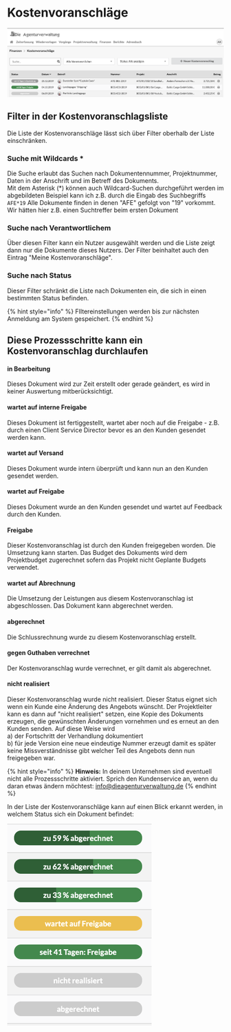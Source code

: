 # Kostenvoranschläge

![](../../.gitbook/assets/bildschirmfoto-2020-03-07-um-14.19.58.png)

## Filter in der Kostenvoranschlagsliste

Die Liste der Kostenvoranschläge lässt sich über Filter oberhalb der Liste einschränken.

### Suche mit Wildcards \*

Die Suche erlaubt das Suchen nach Dokumentennummer, Projektnummer, Daten in der Anschrift und im Betreff des Dokuments.  
Mit dem Asterisk \(\*\) können auch Wildcard-Suchen durchgeführt werden im abgebildeten Beispiel kann ich z.B. durch die Eingab des Suchbegriffs `AFE*19`  Alle Dokumente finden in denen "AFE" gefolgt von "19" vorkommt. Wir hätten hier z.B. einen Suchtreffer beim ersten Dokument

### Suche nach Verantwortlichem

Über diesen Filter kann ein Nutzer ausgewählt werden und die Liste zeigt dann nur die Dokumente dieses Nutzers. Der Filter beinhaltet auch den Eintrag "Meine Kostenvoranschläge".

### **Suche nach Status**

Dieser Filter schränkt die Liste nach Dokumenten ein, die sich in einen bestimmten Status befinden.

{% hint style="info" %}
FIltereinstellungen werden bis zur nächsten Anmeldung am System gespeichert.
{% endhint %}

## Diese Prozessschritte kann ein Kostenvoranschlag durchlaufen

#### in Bearbeitung

Dieses Dokument wird zur Zeit erstellt oder gerade geändert, es wird in keiner Auswertung mitberücksichtigt.

#### wartet auf interne Freigabe

Dieses Dokument ist fertiggestellt, wartet aber noch auf die Freigabe - z.B. durch einen Client Service Director bevor es an den Kunden gesendet werden kann.

#### wartet auf Versand

Dieses Dokument wurde intern überprüft und kann nun an den Kunden gesendet werden.

#### wartet auf Freigabe

Dieses Dokument wurde an den Kunden gesendet und wartet auf Feedback durch den Kunden.

#### Freigabe 

Dieser Kostenvoranschlag ist durch den Kunden freigegeben worden. Die Umsetzung kann starten. Das Budget des Dokuments wird dem Projektbudget zugerechnet sofern das Projekt nicht Geplante Budgets verwendet.

#### wartet auf Abrechnung

Die Umsetzung der Leistungen aus diesem Kostenvoranschlag ist abgeschlossen. Das Dokument kann abgerechnet werden.

#### abgerechnet

Die Schlussrechnung wurde zu diesem Kostenvoranschlag erstellt.

#### gegen Guthaben verrechnet 

Der Kostenvoranschlag wurde verrechnet, er gilt damit als abgerechnet.

#### nicht realisiert

Dieser Kostenvoranschlag wurde nicht realisiert. Dieser Status eignet sich wenn ein Kunde eine Änderung des Angebots wünscht. Der Projektleiter kann es dann auf "nicht realisiert" setzen, eine Kopie des Dokuments erzeugen, die gewünschten Änderungen vornehmen und es erneut an den Kunden senden. Auf diese Weise wird   
a\) der Fortschritt der Verhandlung dokumentiert  
b\) für jede Version eine neue eindeutige Nummer erzeugt damit es später keine Missverständnisse gibt welcher Teil des Angebots denn nun freigegeben war.

{% hint style="info" %}
**Hinweis:** In deinem Unternehmen sind eventuell nicht alle Prozessschritte aktiviert. Sprich den Kundenservice an, wenn du daran etwas ändern möchtest: info@dieagenturverwaltung.de
{% endhint %}

In der Liste der Kostenvoranschläge kann auf einen Blick erkannt werden, in welchem Status sich ein Dokument befindet:

![](../../.gitbook/assets/bildschirmfoto-2020-03-07-um-14.47.57.png)





